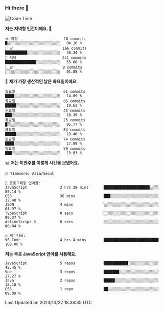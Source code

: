 ### Hi there 👋

<!--
**hi-aa/hi-aa** is a ✨ _special_ ✨ repository because its `README.md` (this file) appears on your GitHub profile.

Here are some ideas to get you started:

- 🔭 I’m currently working on ...
- 🌱 I’m currently learning ...
- 👯 I’m looking to collaborate on ...
- 🤔 I’m looking for help with ...
- 💬 Ask me about ...
- 📫 How to reach me: ...
- 😄 Pronouns: ...
- ⚡ Fun fact: ...
-->

<!--START_SECTION:waka-->
![Code Time](http://img.shields.io/badge/Code%20Time-25%20hrs%2039%20mins-blue)

**저는 저녁형 인간이에요. 🦉** 

```text
🌞 아침                     18 commits          █░░░░░░░░░░░░░░░░░░░░░░░░   04.16 % 
🌆 낮　                     166 commits         ██████████░░░░░░░░░░░░░░░   38.34 % 
🌃 저녁                     241 commits         ██████████████░░░░░░░░░░░   55.66 % 
🌙 밤　                     8 commits           ░░░░░░░░░░░░░░░░░░░░░░░░░   01.85 % 
```
📅 **제가 가장 생산적인 날은 화요일이에요.** 

```text
월요일                      61 commits          ████░░░░░░░░░░░░░░░░░░░░░   14.09 % 
화요일                      85 commits          █████░░░░░░░░░░░░░░░░░░░░   19.63 % 
수요일                      45 commits          ███░░░░░░░░░░░░░░░░░░░░░░   10.39 % 
목요일                      25 commits          █░░░░░░░░░░░░░░░░░░░░░░░░   05.77 % 
금요일                      84 commits          █████░░░░░░░░░░░░░░░░░░░░   19.40 % 
토요일                      74 commits          ████░░░░░░░░░░░░░░░░░░░░░   17.09 % 
일요일                      59 commits          ███░░░░░░░░░░░░░░░░░░░░░░   13.63 % 
```


📊 **저는 이번주를 이렇게 시간을 보냈어요.** 

```text
🕑︎ Timezone: Asia/Seoul

💬 프로그래밍 언어들: 
JavaScript               3 hrs 28 mins       █████████████████████░░░░   85.14 % 
CSS                      30 mins             ███░░░░░░░░░░░░░░░░░░░░░░   12.48 % 
JSON                     4 mins              ░░░░░░░░░░░░░░░░░░░░░░░░░   01.97 % 
TypeScript               0 secs              ░░░░░░░░░░░░░░░░░░░░░░░░░   00.37 % 
ActionScript 3           0 secs              ░░░░░░░░░░░░░░░░░░░░░░░░░   00.04 % 

🔥 에디터들: 
VS Code                  4 hrs 4 mins        █████████████████████████   100.00 % 
```

**저는 주로 JavaScript 언어를 사용해요.** 

```text
JavaScript               5 repos             ███████████░░░░░░░░░░░░░░   45.45 % 
Vue                      3 repos             ███████░░░░░░░░░░░░░░░░░░   27.27 % 
Java                     2 repos             █████░░░░░░░░░░░░░░░░░░░░   18.18 % 
CSS                      1 repo              ██░░░░░░░░░░░░░░░░░░░░░░░   09.09 % 
```




 Last Updated on 2023/10/22 18:38:35 UTC
<!--END_SECTION:waka-->
